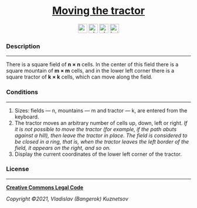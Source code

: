 <!--suppress HtmlDeprecatedAttribute -->
<div align="center">
    <h1>
        <a href="https://funprojectsforsoul.github.io/TractorMoving/">Moving the tractor</a>
    </h1>
</div>

<div align="center">
    <img src="https://sonarcloud.io/api/project_badges/measure?project=FunProjectsForSoul_TractorMoving&metric=bugs" height="25" alt="sonar-cloud-bugs" />
    <img src="https://github.com/FunProjectsForSoul/TractorMoving/actions/workflows/check-style.yml/badge.svg" height="25" alt="checking-style" />
    <img src="https://github.com/FunProjectsForSoul/TractorMoving/actions/workflows/sonar.yml/badge.svg" height="25" alt="checking-sonar" />
    <img src="https://github.com/FunProjectsForSoul/TractorMoving/actions/workflows/build.yml/badge.svg" height="25" alt="build" />
</div>

### Description
___

There is a square field of **n × n** cells. In the center of this field there is a square mountain of **m × m** cells, 
and in the lower left corner there is a square tractor of **k × k** cells, which can move along the field.

### Conditions
___

1. Sizes: fields — n, mountains — m and tractor — k, are entered from the keyboard.
2. The tractor moves an arbitrary number of cells up, down, left or right.
   _If it is not possible to move the tractor (for example, if the path abuts against a hill), then leave the tractor 
   in place. The field is considered to be closed in a ring, that is, when the tractor leaves the left border of the 
   field, it appears on the right, and so on._
3. Display the current coordinates of the lower left corner of the tractor.

### License
___

**[Creative Commons Legal Code](https://github.com/Bangerok/TractorMoving/blob/master/LICENSE)**

_Copyright ©2021, Vladislav (Bangerok) Kuznetsov_